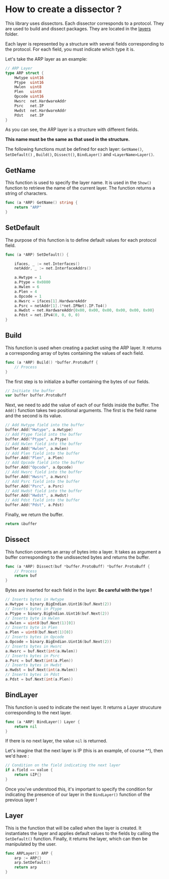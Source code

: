 # How to create a dissector ?

This library uses dissectors. Each dissector corresponds to a protocol. They are used to build and dissect packages. They are located in the [layers](../layers/) folder.

Each layer is represented by a structure with several fields corresponding to the protocol. For each field, you must indicate which type it is.  

Let's take the ARP layer as an example:

```go
// ARP Layer
type ARP struct {
	Hwtype uint16           
	Ptype  uint16           
	Hwlen  uint8            
	Plen   uint8            
	Opcode uint16           
	Hwsrc  net.HardwareAddr 
	Psrc   net.IP           
	Hwdst  net.HardwareAddr 
	Pdst   net.IP           
}
```

As you can see, the ARP layer is a structure with different fields. 

**This name must be the same as that used in the structure.**

The following functions must be defined for each layer: `GetName()`, `SetDefault()` , `Build()`, `Dissect()`, `BindLayer()` and `<LayerName>Layer()`.

## GetName

This function is used to specify the layer name. It is used in the `Show()` function to retrieve the name of the current layer. The function returns a string of characters.

```go
func (a *ARP) GetName() string {
	return "ARP"
}
```

## SetDefault

The purpose of this function is to define default values for each protocol field.

```go
func (a *ARP) SetDefault() {

	ifaces, _ := net.Interfaces()
	netAddr, _ := net.InterfaceAddrs()

	a.Hwtype = 1
	a.Ptype = 0x0800
	a.Hwlen = 6
	a.Plen = 4
	a.Opcode = 1
	a.Hwsrc = ifaces[1].HardwareAddr
	a.Psrc = netAddr[1].(*net.IPNet).IP.To4()
	a.Hwdst = net.HardwareAddr{0x00, 0x00, 0x00, 0x00, 0x00, 0x00}
	a.Pdst = net.IPv4(0, 0, 0, 0)
}
```


## Build

This function is used when creating a packet using the ARP layer. It returns a corresponding array of bytes containing the values of each field.

```go
func (a *ARP) Build() *buffer.ProtoBuff {
    // Process
}
```

The first step is to initialize a buffer containing the bytes of our fields.

```go
// Initiate the buffer
var buffer buffer.ProtoBuff
```

Next, we need to add the value of each of our fields inside the buffer. The `Add()` function takes two positional arguments. The first is the field name and the second is its value.

```go
// Add Hwtype field into the buffer
buffer.Add("Hwtype", a.Hwtype)
// Add Ptype field into the buffer
buffer.Add("Ptype", a.Ptype)
// Add Hwlen field into the buffer
buffer.Add("Hwlen", a.Hwlen)
// Add Plen field into the buffer
buffer.Add("Plen", a.Plen)
// Add Opcode field into the buffer
buffer.Add("Opcode", a.Opcode)
// Add Hwsrc field into the buffer
buffer.Add("Hwsrc", a.Hwsrc)
// Add Psrc field into the buffer
buffer.Add("Psrc", a.Psrc)
// Add Hwdst field into the buffer
buffer.Add("Hwdst", a.Hwdst)
// Add Pdst field into the buffer
buffer.Add("Pdst", a.Pdst)
```

Finally, we return the buffer.

```go
return &buffer
```

## Dissect

This function converts an array of bytes into a layer. It takes as argument a buffer corresponding to the undissected bytes and returns the buffer.

```go
func (a *ARP) Dissect(buf *buffer.ProtoBuff) *buffer.ProtoBuff {
    // Process
    return buf
}
```

Bytes are inserted for each field in the layer. 
**Be careful with the type !**

```go
// Inserts bytes in Hwtype
a.Hwtype = binary.BigEndian.Uint16(buf.Next(2))
// Inserts bytes in Ptype
a.Ptype = binary.BigEndian.Uint16(buf.Next(2))
// Inserts byte in Hwlen
a.Hwlen = uint8(buf.Next(1)[0])
// Inserts byte in Plen
a.Plen = uint8(buf.Next(1)[0])
// Inserts bytes in Opcode
a.Opcode = binary.BigEndian.Uint16(buf.Next(2))
// Inserts bytes in Hwsrc
a.Hwsrc = buf.Next(int(a.Hwlen))
// Inserts bytes in Psrc
a.Psrc = buf.Next(int(a.Plen))
// Inserts bytes in Hwdst
a.Hwdst = buf.Next(int(a.Hwlen))
// Inserts bytes in Pdst
a.Pdst = buf.Next(int(a.Plen))
```

## BindLayer

This function is used to indicate the next layer. It returns a Layer strucuture corresponding to the next layer.

```go
func (a *ARP) BindLayer() Layer {
	return nil
}
```

If there is no next layer, the value `nil` is returned. 

Let's imagine that the next layer is IP (this is an example, of course ^^), then we'd have :

```go
// Condition on the field indicating the next layer
if a.field == value {
    return &IP{}
}
```

Once you've understood this, it's important to specify the condition for indicating the presence of our layer in the `BindLayer()` function of the previous layer !

## <LayerName>Layer

This is the function that will be called when the layer is created. It instantiates the layer and applies default values to the fields by calling the `SetDefault()` function. Finally, it returns the layer, which can then be manipulated by the user.

```go
func ARPLayer() ARP {
	arp := ARP{}
	arp.SetDefault()
	return arp
}
```